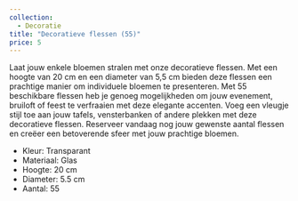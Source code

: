 ```yaml
---
collection:
  - Decoratie
title: "Decoratieve flessen (55)"
price: 5
---
```


Laat jouw enkele bloemen stralen met onze decoratieve flessen. Met een hoogte van 20 cm en een diameter van 5,5 cm bieden deze flessen een prachtige manier om individuele bloemen te presenteren. Met 55 beschikbare flessen heb je genoeg mogelijkheden om jouw evenement, bruiloft of feest te verfraaien met deze elegante accenten. Voeg een vleugje stijl toe aan jouw tafels, vensterbanken of andere plekken met deze decoratieve flessen. Reserveer vandaag nog jouw gewenste aantal flessen en creëer een betoverende sfeer met jouw prachtige bloemen.

- Kleur: Transparant
- Materiaal: Glas
- Hoogte: 20 cm
- Diameter: 5.5 cm
- Aantal: 55
